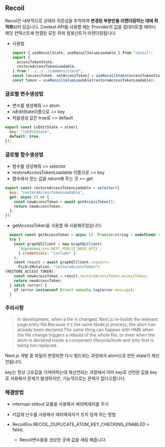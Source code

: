 ## Recoil

Recoil은 내부적으로 상태의 의존성을 추적하여 **변경된 부분만을 리렌더링하는 데에 최적화**되어 있습니다.
Context API를 사용할 때는 Provider의 값을 업데이트할 때마다 해당 컨텍스트에 연결된 모든 하위 컴포넌트가 리렌더링됩니다.

- 사용법

  ```jsx
  import { useRecoilState, useRecoilValueLoadable } from "recoil";
  import {
    accessTokenState,
    restoreAccessTokenLoadable,
  } from "../../../commons/store";
  const [accessToken, setAccessToken] = useRecoilState(accessTokenState);
  const token = useRecoilValueLoadable(restoreAccessTokenLoadable);
  ```

### 글로벌 변수생성법

- 변수를 생성해줘 => atom
- isEditState이름으로 => key
- 처음생성 값은 true로 => default

```jsx
export const isEditState = atom({
  key: "isEditState",
  default: true,
});
```

### 글로벌 함수생성법

- 함수를 생성해줘 => selector
- restoreAccessTokenLoadable 이름으로 => key
- 함수에서 얻는 값을 return해 주는 것 => get

```jsx
export const restoreAccessTokenLoadable = selector({
  key: "restoreAccessTokenLoadable",
  get: async () => {
    const newAccessToken = await getAccessToken();
    return newAccessToken;
  },
});
```

- getAccessToken을 사용할 때 사용해주었습니다.

```jsx
  export const getAccessToken = async (): Promise<string | undefined> => {
  try {
    const graphQlClient = new GraphQLClient(
      `${process.env.NEXT_PUBLIC_BASE_API}`,
      { credentials: "include" }
    );
    const result = await graphQlClient.request<
      Pick<IMutation, "restoreAccessToken">
(RESTORE_ACCESS_TOKEN);
    const newAccessToken = result.restoreAccessToken.accessToken;
    return newAccessToken;
  } catch (error) {
    if (error instanceof Error) console.log(error.message);
  }

```

### 주의사항

> In development, when a file is changed, Next.js re-builds the relevant page entry file.Because it's the same Node.js process, the atom has already been declared.The same thing can happen with HMR when the file change triggers a rebuild of the whole file, or even when the atom is declared inside a component lifecycle/hook and only that is being hot-replaced.

Next.js 개발 중 파일이 변경되면 다시 빌드되는 과정에서 atom으로 만든 state가 재선언됩니다.

key는 항상 고유값을 가져야하는데 재선언되는 과정에서 이미 key로 선언된 값을 key로 사용해서 문제가 발생하지만, 기능적으로는 문제가 없다고합니다.

### 해결방법

- interrupt-stdout 모듈을 사용해서 에러메세지를 무시

- 키값에 난수를 사용해서 에러메세지가 뜨지 않게 하는 방법

- RecoilEnv.RECOIL_DUPLICATE_ATOM_KEY_CHECKING_ENABLED = false;

  - Recoil변수들을 생성한 곳에 값을 세팅 해줍니다.
